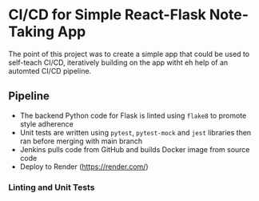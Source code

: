 # CI/CD for Simple React-Flask Note-Taking App

The point of this project was to create a simple app that could be used to self-teach CI/CD, iteratively building on the app witht eh help of an automted CI/CD pipeline.

## Pipeline

* The backend Python code for Flask is linted using `flake8` to promote style adherence
* Unit tests are written using `pytest`, `pytest-mock` and `jest` libraries then ran before merging with main branch
* Jenkins pulls code from GitHub and builds Docker image from source code
* Deploy to Render (https://render.com/)

### Linting and Unit Tests